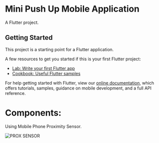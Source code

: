 # Mini Push Up Mobile Application 

A Flutter project.

## Getting Started

This project is a starting point for a Flutter application.

A few resources to get you started if this is your first Flutter project:

- [Lab: Write your first Flutter app](https://flutter.dev/docs/get-started/codelab)
- [Cookbook: Useful Flutter samples](https://flutter.dev/docs/cookbook)

For help getting started with Flutter, view our
[online documentation](https://flutter.dev/docs), which offers tutorials,
samples, guidance on mobile development, and a full API reference.


# Components: 
 Using Mobile Phone Proximity Sensor.
 
![PROX SENSOR](https://user-images.githubusercontent.com/90651336/208563819-579a3590-14e1-4cc9-add9-a633ae6df48e.jpg)

